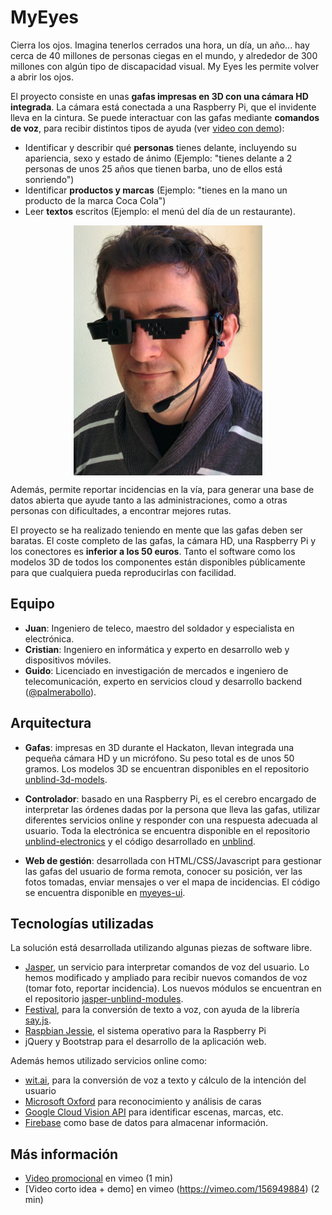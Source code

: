 # MyEyes

Cierra los ojos. Imagina tenerlos cerrados una hora, un día, un año... hay cerca de 40 millones de personas ciegas en el mundo, y alrededor de 300 millones con algún tipo de discapacidad visual. My Eyes les permite volver a abrir los ojos. 

El proyecto consiste en unas **gafas impresas en 3D con una cámara HD integrada**. La cámara está conectada a una Raspberry Pi, que el invidente lleva en la cintura. Se puede interactuar con las gafas mediante **comandos de voz**, para recibir distintos tipos de ayuda (ver [video con demo](https://vimeo.com/156949884)):

- Identificar y describir qué **personas** tienes delante, incluyendo su apariencia, sexo y estado de ánimo (Ejemplo: "tienes delante a 2 personas de unos 25 años que tienen barba, uno de ellos está sonriendo")
- Identificar **productos y marcas** (Ejemplo: "tienes en la mano un producto de la marca Coca Cola")
- Leer **textos** escritos (Ejemplo: el menú del día de un restaurante).

<center><img src="myeyes.jpg" align="center" height="400"></center>

Además, permite reportar incidencias en la vía, para generar una base de datos abierta que ayude tanto a las administraciones, como a otras personas con dificultades, a encontrar mejores rutas.

El proyecto se ha realizado teniendo en mente que las gafas deben ser baratas. El coste completo de las gafas, la cámara HD, una Raspberry Pi y los conectores es **inferior a los 50 euros**. Tanto el software como los modelos 3D de todos los componentes están disponibles públicamente para que cualquiera pueda reproducirlas con facilidad.

## Equipo

* **Juan**: Ingeniero de teleco, maestro del soldador y especialista en electrónica.
* **Cristian**: Ingeniero en informática y experto en desarrollo web y dispositivos móviles.
* **Guido**: Licenciado en investigación de mercados e ingeniero de telecomunicación, experto en servicios cloud y desarrollo backend ([@palmerabollo](http://twitter.com/palmerabollo)).

## Arquitectura

* **Gafas**: impresas en 3D durante el Hackaton, llevan integrada una pequeña cámara HD y un micrófono. Su peso total es de unos 50 gramos. Los modelos 3D se encuentran disponibles en el repositorio [unblind-3d-models](https://github.com/unblind/unblind-3d-models).

* **Controlador**: basado en una Raspberry Pi, es el cerebro encargado de interpretar las órdenes dadas por la persona que lleva las gafas, utilizar diferentes servicios online y responder con una respuesta adecuada al usuario. Toda la electrónica se encuentra disponible en el repositorio [unblind-electronics](https://github.com/unblind/unblind-electronics) y el código desarrollado en [unblind](https://github.com/unblind/unblind).

* **Web de gestión**: desarrollada con HTML/CSS/Javascript para gestionar las gafas del usuario de forma remota, conocer su posición, ver las fotos tomadas, enviar mensajes o ver el mapa de incidencias. El código se encuentra disponible en [myeyes-ui](https://github.com/unblind/myeyes-ui).

## Tecnologías utilizadas

La solución está desarrollada utilizando algunas piezas de software libre.

* [Jasper](http://jasperproject.github.io/), un servicio para interpretar comandos de voz del usuario. Lo hemos modificado y ampliado para recibir nuevos comandos de voz (tomar foto, reportar incidencia). Los nuevos módulos se encuentran en el repositorio [jasper-unblind-modules](https://github.com/unblind/jasper-unblind-modules).
* [Festival](http://festvox.org/festival/), para la conversión de texto a voz, con ayuda de la librería [say.js](https://github.com/marak/say.js/).
* [Raspbian Jessie](https://www.raspberrypi.org/downloads/raspbian/), el sistema operativo para la Raspberry Pi
* jQuery y Bootstrap para el desarrollo de la aplicación web.

Además hemos utilizado servicios online como:

* [wit.ai](http://wit.ai/), para la conversión de voz a texto y cálculo de la intención del usuario
* [Microsoft Oxford](https://www.projectoxford.ai/) para reconocimiento y análisis de caras
* [Google Cloud Vision API](https://cloud.google.com/vision/) para identificar escenas, marcas, etc.
* [Firebase](https://www.firebaseio.com/) como base de datos para almacenar información.

## Más información

* [Video promocional](https://vimeo.com/156887939) en vimeo (1 min)
* [Video corto idea + demo] en vimeo (https://vimeo.com/156949884) (2 min)
